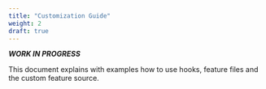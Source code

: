 ```yaml
---
title: "Customization Guide"
weight: 2
draft: true
---
```


***WORK IN PROGRESS***

This document explains with examples how to use hooks, feature files and the
custom feature source.

